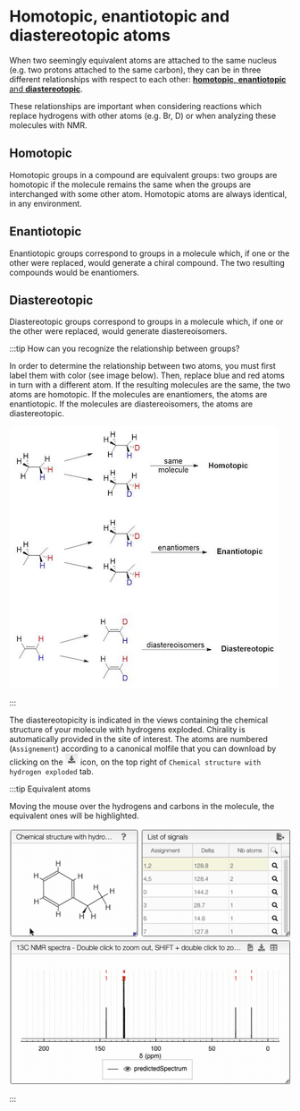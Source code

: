 # Homotopic, enantiotopic and diastereotopic atoms

When two seemingly equivalent atoms are attached to the same nucleus (e.g. two protons attached to the same carbon), they can be in three different relationships with respect to each other: [**homotopic**, **enantiotopic** and **diastereotopic**](https://en.wikipedia.org/wiki/Topicity).

These relationships are important when considering reactions which replace hydrogens with other atoms (e.g. Br, D) or when analyzing these molecules with NMR.

## Homotopic

Homotopic groups in a compound are equivalent groups: two groups are homotopic if the molecule remains the same when the groups are interchanged with some other atom. Homotopic atoms are always identical, in any environment. 

## Enantiotopic

Enantiotopic groups correspond to groups in a molecule which, if one or the other were replaced, would generate a chiral compound. The two resulting compounds would be enantiomers. 

## Diastereotopic

Diastereotopic groups correspond to groups in a molecule which, if one or the other were replaced, would generate diastereoisomers. 

:::tip How can you recognize the relationship between groups?

In order to determine the relationship between two atoms, you must first label them with color (see image below). Then, replace blue and red atoms in turn with a different atom. If the resulting molecules are the same, the two atoms are homotopic. If the molecules are enantiomers, the atoms are enantiotopic. If the molecules are diastereoisomers, the atoms are diastereotopic. 

![image](topicity.jpg)

:::

The diastereotopicity is indicated in the views containing the chemical structure of your molecule with hydrogens exploded. Chirality is automatically provided in the site of interest. The atoms are numbered (`Assignement`) according to a canonical molfile that you can download by clicking on the ![download icon](icon.png) icon, on the top right of `Chemical structure with hydrogen exploded` tab.

:::tip Equivalent atoms
 
Moving the mouse over the hydrogens and carbons in the molecule, the equivalent ones will be highlighted. 

![equivalent atoms](equivalence.gif)
 
:::
